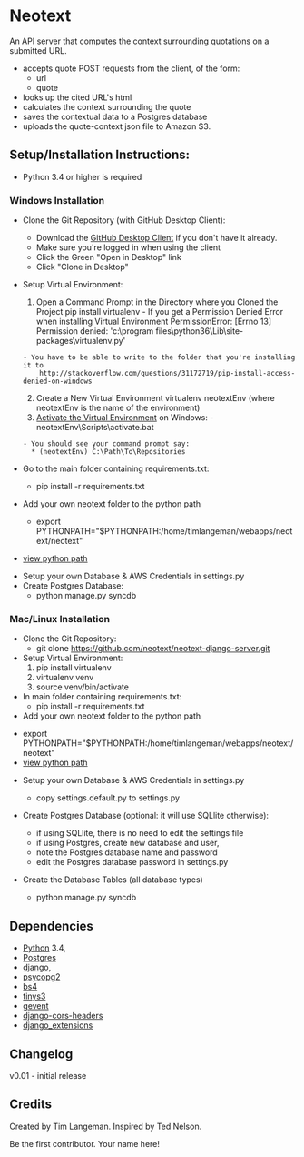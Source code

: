 Neotext
===============

An API server that computes the context surrounding quotations on a submitted URL.
  * accepts quote POST requests from the client, of the form:
     * url
     * quote
  * looks up the cited URL's html
  * calculates the context surrounding the quote
  * saves the contextual data to a Postgres database
  * uploads the quote-context json file to Amazon S3.

## Setup/Installation Instructions: ##
  * Python 3.4 or higher is required

### Windows Installation ###
  * Clone the Git Repository (with GitHub Desktop Client):
    - Download the [GitHub Desktop Client](https://desktop.github.com/) if you don't have it already.
    - Make sure you're logged in when using the client
    - Click the Green "Open in Desktop" link
    - Click "Clone in Desktop"
  * Setup Virtual Environment:
      1. Open a Command Prompt in the Directory where you Cloned the Project
      pip install virtualenv
        - If you get a Permission Denied Error when installing Virtual Environment
          PermissionError: [Errno 13] Permission denied: 'c:\\program files\\python36\\Lib\\site-packages\\virtualenv.py'

        - You have to be able to write to the folder that you're installing it to
            http://stackoverflow.com/questions/31172719/pip-install-access-denied-on-windows

      2. Create a New Virtual Environment
        virtualenv neotextEnv  (where neotextEnv is the name of the environment)
      3. [Activate the Virtual Environment](http://stackoverflow.com/questions/8921188/issue-with-virtualenv-cannot-activate
) on Windows:
        - neotextEnv\Scripts\activate.bat

        - You should see your command prompt say:
          * (neotextEnv) C:\Path\To\Repositories

  * Go to the main folder containing requirements.txt:
      - pip install -r requirements.txt
  * Add your own neotext folder to the python path
	 - export PYTHONPATH="$PYTHONPATH:/home/timlangeman/webapps/neotext/neotext"
   - [view python path](http://stackoverflow.com/questions/1489599/how-do-i-find-out-my-python-path-using-python)
  * Setup your own Database & AWS Credentials in settings.py
  * Create Postgres Database:
    - python manage.py syncdb

### Mac/Linux Installation ###
* Clone the Git Repository:
  - git clone https://github.com/neotext/neotext-django-server.git
* Setup Virtual Environment:
    1. pip install virtualenv
    2. virtualenv venv
    3. source venv/bin/activate
* In main folder containing requirements.txt:
    - pip install -r requirements.txt
* Add your own neotext folder to the python path
 - export PYTHONPATH="$PYTHONPATH:/home/timlangeman/webapps/neotext/neotext"
 - [view python path](http://stackoverflow.com/questions/1489599/how-do-i-find-out-my-python-path-using-python)
* Setup your own Database & AWS Credentials in settings.py
   - copy settings.default.py to settings.py
* Create Postgres Database (optional: it will use SQLlite otherwise):
  - if using SQLlite, there is no need to edit the settings file
  - if using Postgres, create new database and user,
  - note the Postgres database name and password
  - edit the Postgres database password in settings.py

* Create the Database Tables (all database types)
  - python manage.py syncdb



## Dependencies ##
  * [Python](https://www.python.org/) 3.4,
  * [Postgres](https://www.postgresql.org/)
  * [django](https://www.djangoproject.com/),
  * [psycopg2](http://initd.org/psycopg/)
  * [bs4](https://www.crummy.com/software/BeautifulSoup/)
  * [tinys3](https://www.smore.com/labs/tinys3/)
  * [gevent](http://www.gevent.org/)
  * [django-cors-headers](https://github.com/ottoyiu/django-cors-headers/)  
  * [django_extensions](https://github.com/django-extensions/django-extensions)

## Changelog ##

v0.01 - initial release

## Credits ##
Created by Tim Langeman.  Inspired by Ted Nelson.

Be the first contributor.  Your name here!
